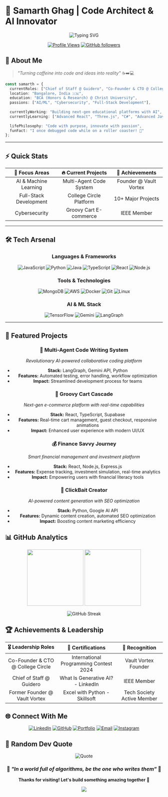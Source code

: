 # 🚀 Samarth Ghag | Code Architect & AI Innovator

<div align="center">

![Typing SVG](https://readme-typing-svg.herokuapp.com?font=Orbitron&size=30&duration=3000&pause=1000&color=00D9FF&center=true&vCenter=true&multiline=true&width=600&height=150&lines=Chief+of+Staff+%40+Guidero;Co-Founder+%26+CTO+%40+College+Circle;AI+%7C+Full-Stack+%7C+Cybersecurity)

[![Profile Views](https://komarev.com/ghpvc/?username=samarthghag&label=Profile%20Views&color=00d9ff&style=for-the-badge)](https://github.com/samarthghag)
[![GitHub followers](https://img.shields.io/github/followers/samarthghag?label=Followers&style=for-the-badge&color=00d9ff)](https://github.com/samarthghag)

</div>

## 🎯 About Me

> *"Turning caffeine into code and ideas into reality"* ☕➡️💻

```typescript
const samarth = {
  currentRoles: ["Chief of Staff @ Guidero", "Co-Founder & CTO @ College Circle"],
  location: "Bangalore, India 🇮🇳",
  education: "BCA (Honors & Research) @ Christ University",
  passions: ["AI/ML", "Cybersecurity", "Full-Stack Development"],
  
  currentlyWorking: "Building next-gen educational platforms with AI",
  currentlyLearning: ["Advanced React", "Three.js", "C#", "Advanced Java"],
  
  lifePhilosophy: "Code with purpose, innovate with passion",
  funFact: "I once debugged code while on a roller coaster! 🎢"
};
````

---

## ⚡ Quick Stats

<div align="center">

|   🎯 **Focus Areas**   | 🔥 **Current Projects** |   🌟 **Achievements**  |
| :--------------------: | :---------------------: | :--------------------: |
|  AI & Machine Learning | Multi-Agent Code System | Founder @ Vault Vortex |
| Full-Stack Development | College Circle Platform |   10+ Major Projects   |
|      Cybersecurity     |  Groovy Cart E-commerce |       IEEE Member      |

</div>

---

## 🛠️ Tech Arsenal

<div align="center">

### **Languages & Frameworks**

![JavaScript](https://img.shields.io/badge/JavaScript-F7DF1E?style=for-the-badge\&logo=javascript\&logoColor=black)
![Python](https://img.shields.io/badge/Python-3776AB?style=for-the-badge\&logo=python\&logoColor=white)
![Java](https://img.shields.io/badge/Java-ED8B00?style=for-the-badge\&logo=java\&logoColor=white)
![TypeScript](https://img.shields.io/badge/TypeScript-007ACC?style=for-the-badge\&logo=typescript\&logoColor=white)
![React](https://img.shields.io/badge/React-20232A?style=for-the-badge\&logo=react\&logoColor=61DAFB)
![Node.js](https://img.shields.io/badge/Node.js-43853D?style=for-the-badge\&logo=node.js\&logoColor=white)

### **Tools & Technologies**

![MongoDB](https://img.shields.io/badge/MongoDB-4EA94B?style=for-the-badge\&logo=mongodb\&logoColor=white)
![AWS](https://img.shields.io/badge/AWS-232F3E?style=for-the-badge\&logo=amazon-aws\&logoColor=white)
![Docker](https://img.shields.io/badge/Docker-2496ED?style=for-the-badge\&logo=docker\&logoColor=white)
![Git](https://img.shields.io/badge/Git-F05032?style=for-the-badge\&logo=git\&logoColor=white)
![Linux](https://img.shields.io/badge/Linux-FCC624?style=for-the-badge\&logo=linux\&logoColor=black)

### **AI & ML Stack**

![TensorFlow](https://img.shields.io/badge/TensorFlow-FF6F00?style=for-the-badge\&logo=tensorflow\&logoColor=white)
![Gemini](https://img.shields.io/badge/Gemini_AI-8E75B2?style=for-the-badge\&logo=google\&logoColor=white)
![LangGraph](https://img.shields.io/badge/LangGraph-1C3A3A?style=for-the-badge\&logo=langchain\&logoColor=white)

</div>

---

## 🎨 Featured Projects

<div align="center">

### 🤖 **Multi-Agent Code Writing System**

*Revolutionary AI-powered collaborative coding platform*

* **Stack:** LangGraph, Gemini API, Python
* **Features:** Automated testing, error handling, workflow optimization
* **Impact:** Streamlined development process for teams

### 🛒 **Groovy Cart Cascade**

*Next-gen e-commerce platform with real-time capabilities*

* **Stack:** React, TypeScript, Supabase
* **Features:** Real-time cart management, guest checkout, responsive animations
* **Impact:** Enhanced user experience with modern UI/UX

### 💰 **Finance Savvy Journey**

*Smart financial management and investment platform*

* **Stack:** React, Node.js, Express.js
* **Features:** Expense tracking, investment simulation, real-time analytics
* **Impact:** Empowering users with financial literacy tools

### 🎯 **ClickBait Creator**

*AI-powered content generation with SEO optimization*

* **Stack:** Python, Google AI API
* **Features:** Dynamic content creation, automated SEO optimization
* **Impact:** Boosting content marketing efficiency

</div>

## 📊 GitHub Analytics

<div align="center">

<img height="180em" src="https://github-readme-stats.vercel.app/api?username=samarthghag&show_icons=true&theme=tokyonight&hide_border=true&count_private=true" />
<img height="180em" src="https://github-readme-stats.vercel.app/api/top-langs/?username=samarthghag&layout=compact&theme=tokyonight&hide_border=true" />

![GitHub Streak](https://github-readme-streak-stats.herokuapp.com/?user=samarthghag\&theme=tokyonight\&hide_border=true)

</div>

## 🏆 Achievements & Leadership

<div align="center">

|      🎖️ **Leadership Roles**     |          🏅 **Certifications**         |     🌟 **Recognition**     |
| :-------------------------------: | :------------------------------------: | :------------------------: |
| Co-Founder & CTO @ College Circle | International Programming Contest 2024 |    Vault Vortex Founder    |
|      Chief of Staff @ Guidero     |    What Is Generative AI? - LinkedIn   |         IEEE Member        |
|   Former Founder @ Vault Vortex   |      Excel with Python - Skillsoft     | Tech Society Active Member |

</div>

## 🌐 Connect With Me

<div align="center">

[![LinkedIn](https://img.shields.io/badge/LinkedIn-0077B5?style=for-the-badge\&logo=linkedin\&logoColor=white)](https://www.linkedin.com/in/samarth-ghag)
[![GitHub](https://img.shields.io/badge/GitHub-100000?style=for-the-badge\&logo=github\&logoColor=white)](https://github.com/samarthghag)
[![Portfolio](https://img.shields.io/badge/Portfolio-FF5722?style=for-the-badge\&logo=google-chrome\&logoColor=white)](https://samarthghag.vercel.app)
[![Email](https://img.shields.io/badge/Email-D14836?style=for-the-badge\&logo=gmail\&logoColor=white)](mailto:samarthghag9@gmail.com)
[![Instagram](https://img.shields.io/badge/Instagram-E4405F?style=for-the-badge\&logo=instagram\&logoColor=white)](https://www.instagram.com/samarth.ghag.1504)

</div>

## 💭 Random Dev Quote

<div align="center">

![Quote](https://quotes-github-readme.vercel.app/api?type=horizontal\&theme=tokyonight)

</div>

<div align="center">

### 🌟 *"In a world full of algorithms, be the one who writes them"* 🌟

**Thanks for visiting! Let's build something amazing together** 🚀

<img src="https://raw.githubusercontent.com/Trilokia/Trilokia/379277808c61ef204768a61bbc5d25bc7798ccf1/bottom_header.svg" />

</div>
